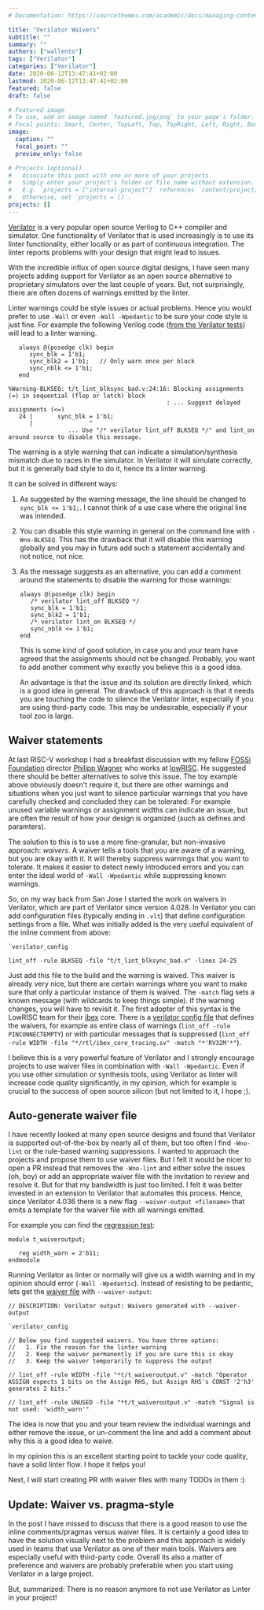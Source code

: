 ```yaml
---
# Documentation: https://sourcethemes.com/academic/docs/managing-content/

title: "Verilator Waivers"
subtitle: ""
summary: ""
authors: ["wallento"]
tags: ["Verilator"]
categories: ["Verilator"]
date: 2020-06-12T13:47:41+02:00
lastmod: 2020-06-12T13:47:41+02:00
featured: false
draft: false

# Featured image
# To use, add an image named `featured.jpg/png` to your page's folder.
# Focal points: Smart, Center, TopLeft, Top, TopRight, Left, Right, BottomLeft, Bottom, BottomRight.
image:
  caption: ""
  focal_point: ""
  preview_only: false

# Projects (optional).
#   Associate this post with one or more of your projects.
#   Simply enter your project's folder or file name without extension.
#   E.g. `projects = ["internal-project"]` references `content/project/deep-learning/index.md`.
#   Otherwise, set `projects = []`.
projects: []
---
```


[Verilator](https://www.veripool.org/wiki/verilator) is a very popular open
source Verilog to C++ compiler and simulator. One functionality of Verilator
that is used increasingly is to use its linter functionality, either locally or
as part of continuous integration. The linter reports problems with your design
that might lead to issues.

With the incredible influx of open source digital designs, I have seen many
projects adding support for Verilator as an open source alternative to
proprietary simulators over the last couple of years. But, not surprisingly,
there are often dozens of warnings emitted by the linter.

Linter warnings could be style issues or actual problems. Hence you would prefer
to use `-Wall` or even `-Wall -Wpedantic` to be sure your code style is just
fine. For example the following Verilog code ([from the Verilator
tests](https://github.com/verilator/verilator/blob/master/test_regress/t/t_lint_blksync_bad.v))
will lead to a linter warning.

```
   always @(posedge clk) begin
      sync_blk = 1'b1;
      sync_blk2 = 1'b1;   // Only warn once per block
      sync_nblk <= 1'b1;
   end
```

```
%Warning-BLKSEQ: t/t_lint_blksync_bad.v:24:16: Blocking assignments (=) in sequential (flop or latch) block
                                             : ... Suggest delayed assignments (<=)
   24 |       sync_blk = 1'b1;
      |                ^
                 ... Use "/* verilator lint_off BLKSEQ */" and lint_on around source to disable this message.
```

The warning is a style warning that can indicate a simulation/synthesis mismatch
due to races in the simulator. In Verilator it will simulate correctly, but it
is generally bad style to do it, hence its a linter warning.

It can be solved in different ways:

1. As suggested by the warning message, the line should be changed to `sync_blk
   <= 1'b1;`. I cannot think of a use case where the original line was intended.
2. You can disable this style warning in general on the command line with
   `-Wno-BLKSEQ`. This has the drawback that it will disable this warning
   globally and you may in future add such a statement accidentally and not
   notice, not nice.
3. As the message suggests as an alternative, you can add a comment around the
   statements to disable the warning for those warnings:

   ```
   always @(posedge clk) begin
      /* verilator lint_off BLKSEQ */
      sync_blk = 1'b1;
      sync_blk2 = 1'b1;
      /* verilator lint_on BLKSEQ */
      sync_nblk <= 1'b1;
   end
   ```

   This is some kind of good solution, in case you and your team have agreed
   that the assignments should not be changed. Probably, you want to add another
   comment why exactly you believe this is a good idea.

   An advantage is that the issue and its solution are directly linked, which is
   a good idea in general. The drawback of this approach is that it needs you
   are touching the code to silence the Verilator linter, especially if you are
   using third-party code. This may be undesirable, especially if your tool zoo
   is large.

## Waiver statements

At last RISC-V workshop I had a breakfast discussion with my fellow [FOSSi
Foundation](https://fossi-foundation.org) director [Philipp
Wagner](https://twitter.com/MrImphil) who works at
[lowRISC](https://lowrisc.org). He suggested there should be better alternatives
to solve this issue. The toy example above obviously doesn't require it, but
there are other warnings and situations when you just want to silence particular
warnings that you have carefully checked and concluded they can be tolerated:
For example unused variable warnings or assignment widths can indicate an issue,
but are often the result of how your design is organized (such as defines and
paramters).

The solution to this is to use a more fine-granular, but non-invasive approach:
*waivers*. A waiver tells a tools that you are aware of a warning, but you are
okay with it. It will thereby suppress warnings that you want to tolerate. It
makes it easier to detect newly introduced errors and you can enter the ideal
world of `-Wall -Wpedantic` while suppressing known warnings.

So, on my way back from San Jose I started the work on waivers in Verilator,
which are part of Verilator since version 4.028. In Verilator you can add
configuration files (typically ending in `.vlt`) that define configuration
settings from a file. What was initially added is the very useful equivalent of
the inline comment from above:

```
`verilator_config

lint_off -rule BLKSEQ -file "t/t_lint_blksync_bad.v" -lines 24-25
```

Just add this file to the build and the warning is waived. This waiver is
already very nice, but there are certain warnings where you want to make sure
that only a particular instance of them is waived. The `-match` flag sets a
known message (with wildcards to keep things simple). If the warning changes,
you will have to revisit it. The first adopter of this syntax is the LowRISC
team for their [ibex](https://github.com/lowRISC/ibex/) core. There is a
[verilator config
file](https://github.com/lowRISC/ibex/blob/master/lint/verilator_waiver.vlt)
that defines the waivers, for example as entire class of warnings (`lint_off
-rule PINCONNECTEMPTY`) or with particular messages that is suppressed
(`lint_off -rule WIDTH -file "*/rtl/ibex_core_tracing.sv" -match "*'RV32M'*"`).

I believe this is a very powerful feature of Verilator and I strongly encourage
projects to use waiver files in combination with `-Wall -Wpedantic`. Even if you
use other simulation or synthesis tools, using Verilator as linter will increase
code quality significantly, in my opinion, which for example is crucial to the
success of open source silicon (but not limited to it, I hope ;).

## Auto-generate waiver file

I have recently looked at many open source designs and found that Verilator is
supported out-of-the-box by nearly all of them, but too often I find `-Wno-lint`
or the rule-based warning suppressions. I wanted to approach the projects and
propose them to use waiver files. But I felt it would be nicer to open a PR
instead that removes the `-Wno-lint` and either solve the issues (oh, boy) or
add an appropriate waiver file with the invitation to review and resolve it. But
for that my bandwidth is just too limited. I felt it was better invested in an
extension to Verilator that automates this process. Hence, since Verilator 4.036
there is a new flag `--waiver-output <filename>` that emits a template for the
waiver file with all warnings emitted.

For example you can find the [regression test](https://github.com/verilator/verilator/blob/master/test_regress/t/t_waiveroutput.v):

```
module t_waiveroutput;

   reg width_warn = 2'b11;
endmodule
```

Running Verilator as linter or normally will give us a width warning and in my
opinion should error (`-Wall -Wpedantic`). Instead of resisting to be pedantic,
lets get the [waiver
file](https://github.com/verilator/verilator/blob/master/test_regress/t/t_waiveroutput.out)
with `--waiver-output`:

```
// DESCRIPTION: Verilator output: Waivers generated with --waiver-output

`verilator_config

// Below you find suggested waivers. You have three options:
//   1. Fix the reason for the linter warning
//   2. Keep the waiver permanently if you are sure this is okay
//   3. Keep the waiver temporarily to suppress the output

// lint_off -rule WIDTH -file "*t/t_waiveroutput.v" -match "Operator ASSIGN expects 1 bits on the Assign RHS, but Assign RHS's CONST '2'h3' generates 2 bits."

// lint_off -rule UNUSED -file "*t/t_waiveroutput.v" -match "Signal is not used: 'width_warn'"
```

The idea is now that you and your team review the individual warnings and either
remove the issue, or un-comment the line and add a comment about why this is a
good idea to waive.

In my opinion this is an excellent starting point to tackle your code quality,
have a solid linter flow. I hope it helps you!

Next, I will start creating PR with waiver files with many TODOs in them :)

## Update: Waiver vs. pragma-style

In the post I have missed to discuss that there is a good reason to use the
inline comments/pragmas versus waiver files. It is certainly a good idea to have
the solution visually next to the problem and this approach is widely used in
teams that use Verilator as one of their main tools. Waivers are especially
useful with third-party code. Overall its also a matter of preference and
waivers are probably preferable when you start using Verilator in a large project.

But, summarized: There is no reason anymore to not use Verilator as Linter in
your project!

